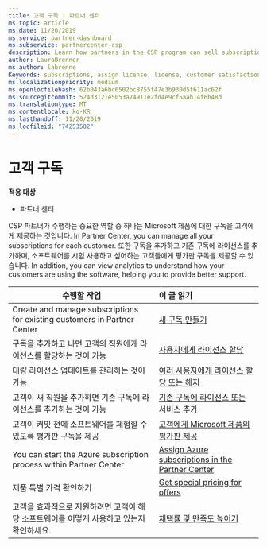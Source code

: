 ```yaml
---
title: 고객 구독 | 파트너 센터
ms.topic: article
ms.date: 11/20/2019
ms.service: partner-dashboard
ms.subservice: partnercenter-csp
description: Learn how partners in the CSP program can sell subscriptions to customers and manage them through Partner Center.
author: LauraBrenner
ms.author: labrenne
Keywords: subscriptions, assign license, license, customer satisfaction, Azure subscriptions
ms.localizationpriority: medium
ms.openlocfilehash: 62b043a6bc6502bc8755f47e3b930d5f611ac62f
ms.sourcegitcommit: 524d3121e5053a74911e2fd4e9cf5aab14f6b48d
ms.translationtype: MT
ms.contentlocale: ko-KR
ms.lasthandoff: 11/20/2019
ms.locfileid: "74253502"
---
```

# <a name="customer-subscriptions"></a>고객 구독

**적용 대상**

-  파트너 센터

CSP 파트너가 수행하는 중요한 역할 중 하나는 Microsoft 제품에 대한 구독을 고객에게 제공하는 것입니다. In Partner Center, you can manage all your subscriptions for each customer. 또한 구독을 추가하고 기존 구독에 라이선스를 추가하며, 소프트웨어를 시험 사용하고 싶어하는 고객들에게 평가판 구독을 제공할 수 있습니다. In addition, you can view analytics to understand how your customers are using the software, helping you to provide better support.

|**수행할 작업**   |**이 글 읽기**   |
|----------------------|:----------------------|
|Create and manage subscriptions for existing customers in Partner Center|[새 구독 만들기](create-a-new-subscription.md)|
|구독을 추가하고 나면 고객의 직원에게 라이선스를 할당하는 것이 가능  |[사용자에게 라이선스 할당](assign-licenses-to-users.md)|
|대량 라이선스 업데이트를 관리하는 것이 가능   |[여러 사용자에게 라이선스 할당 또는 해지](bulk-license-provisioning-for-multiple-users.md)|
|고객이 새 직원을 추가하면 기존 구독에 라이선스를 추가하는 것이 가능   |[기존 구독에 라이선스 또는 서비스 추가](add-licenses-or-services-to-an-existing-subscription.md)|
|고객이 커밋 전에 소프트웨어를 체험할 수 있도록 평가판 구독을 제공    |[고객에게 Microsoft 제품의 평가판 제공](offer-your-customers-trials-of-microsoft-products.md)|
|You can start the Azure subscription process within Partner Center   |[Assign Azure subscriptions in the Partner Center](assign-azure-subscriptions.md)|
|제품 특별 가격 확인하기   |[Get special pricing for offers](get-special-pricing-for-offers.md)|
|고객을 효과적으로 지원하려면 고객이 해당 소프트웨어를 어떻게 사용하고 있는지 확인하세요.   | [채택률 및 만족도 높이기](increasing-adoption-and-satisfaction.md)   | 

































 

 




